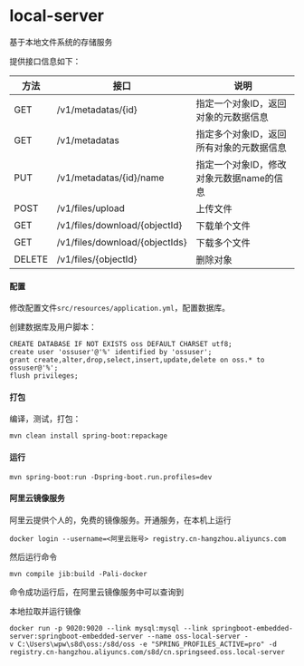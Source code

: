 # local-server

基于本地文件系统的存储服务

提供接口信息如下：

| 方法   | 接口                           | 说明                                     |
| ------ | ------------------------------ | ---------------------------------------- |
| GET    | /v1/metadatas/{id}             | 指定一个对象ID，返回对象的元数据信息     |
| GET    | /v1/metadatas                  | 指定多个对象ID，返回所有对象的元数据信息 |
| PUT    | /v1/metadatas/{id}/name        | 指定一个对象ID，修改对象元数据name的信息 |
| POST   | /v1/files/upload               | 上传文件                                 |
| GET    | /v1/files/download/{objectId}  | 下载单个文件                             |
| GET    | /v1/files/download/{objectIds} | 下载多个文件                             |
| DELETE | /v1/files/{objectId}           | 删除对象                                 |

#### 配置

修改配置文件`src/resources/application.yml`，配置数据库。

创建数据库及用户脚本：
```
CREATE DATABASE IF NOT EXISTS oss DEFAULT CHARSET utf8;
create user 'ossuser'@'%' identified by 'ossuser';
grant create,alter,drop,select,insert,update,delete on oss.* to ossuser@'%';
flush privileges; 
```

#### 打包

编译，测试，打包：

```
mvn clean install spring-boot:repackage
```

#### 运行

``` 
mvn spring-boot:run -Dspring-boot.run.profiles=dev
```

#### 阿里云镜像服务
阿里云提供个人的，免费的镜像服务。开通服务，在本机上运行
```
docker login --username=<阿里云账号> registry.cn-hangzhou.aliyuncs.com
```

然后运行命令
```
mvn compile jib:build -Pali-docker 
```

命令成功运行后，在阿里云镜像服务中可以查询到

本地拉取并运行镜像
```
docker run -p 9020:9020 --link mysql:mysql --link springboot-embedded-server:springboot-embedded-server --name oss-local-server -v C:\Users\wpw\s8d\oss:/s8d/oss -e "SPRING_PROFILES_ACTIVE=pro" -d registry.cn-hangzhou.aliyuncs.com/s8d/cn.springseed.oss.local-server
```


